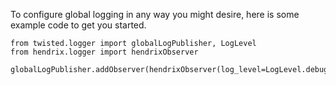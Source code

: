 
To configure global logging in any way you might desire, here is some example code to get you started. 

```
from twisted.logger import globalLogPublisher, LogLevel
from hendrix.logger import hendrixObserver

globalLogPublisher.addObserver(hendrixObserver(log_level=LogLevel.debug))
```


